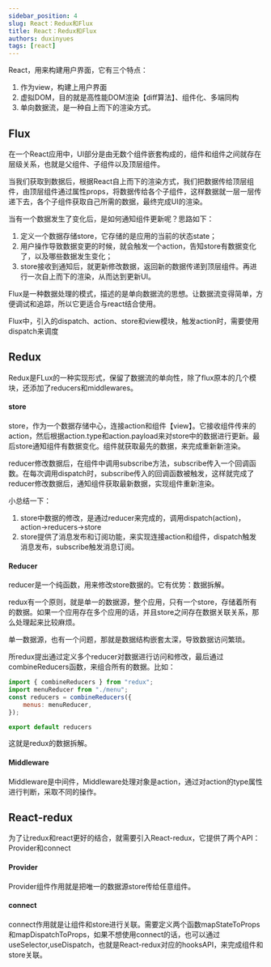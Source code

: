 ```yaml
---
sidebar_position: 4
slug: React：Redux和Flux
title: React：Redux和Flux
authors: duxinyues
tags: [react]
---
```


React，用来构建用户界面，它有三个特点：

1. 作为view，构建上用户界面
2. 虚拟DOM，目的就是高性能DOM渲染【diff算法】、组件化、多端同构
3. 单向数据流，是一种自上而下的渲染方式。

## Flux

在一个React应用中，UI部分是由无数个组件嵌套构成的，组件和组件之间就存在层级关系，也就是父组件、子组件以及顶层组件。

当我们获取到数据后，根据React自上而下的渲染方式，我们把数据传给顶层组件，由顶层组件通过属性props，将数据传给各个子组件，这样数据就一层一层传递下去，各个子组件获取自己所需的数据，最终完成UI的渲染。

当有一个数据发生了变化后，是如何通知组件更新呢？思路如下：

1. 定义一个数据存储store，它存储的是应用的当前的状态state；
2. 用户操作导致数据变更的时候，就会触发一个action，告知store有数据变化了，以及哪些数据发生变化；
3. store接收到通知后，就更新修改数据，返回新的数据传递到顶层组件。再进行一次自上而下的渲染，从而达到更新UI。

Flux是一种数据处理的模式，描述的是单向数据流的思想。让数据流变得简单，方便调试和追踪，所以它更适合与react结合使用。

Flux中，引入的dispatch、action、store和view模块，触发action时，需要使用dispatch来调度

## Redux

Redux是FLux的一种实现形式，保留了数据流的单向性，除了flux原本的几个模块，还添加了reducers和middlewares。

#### store

store，作为一个数据存储中心，连接action和组件【view】。它接收组件传来的action，然后根据action.type和action.payload来对store中的数据进行更新。最后store通知组件有数据变化。组件就获取最先的数据，来完成重新新渲染。

reducer修改数据后，在组件中调用subscribe方法，subscribe传入一个回调函数。在每次调用dispatch时，subscribe传入的回调函数被触发，这样就完成了reducer修改数据后，通知组件获取最新数据，实现组件重新渲染。

小总结一下：

1. store中数据的修改，是通过reducer来完成的，调用dispatch(action)，action->reducers->store
2. store提供了消息发布和订阅功能，来实现连接action和组件，dispatch触发消息发布，subscribe触发消息订阅。

#### Reducer

reducer是一个纯函数，用来修改store数据的。它有优势：数据拆解。

redux有一个原则，就是单一的数据源，整个应用，只有一个store，存储着所有的数据。如果一个应用存在多个应用的话，并且store之间存在数据关联关系，那么处理起来比较麻烦。

单一数据源，也有一个问题，那就是数据结构嵌套太深，导致数据访问繁琐。

所redux提出通过定义多个reducer对数据进行访问和修改，最后通过combineReducers函数，来组合所有的数据。比如：

```javascript
import { combineReducers } from "redux";
import menuReducer from "./menu";
const reducers = combineReducers({
    menus: menuReducer,
});

export default reducers
```

这就是redux的数据拆解。

#### Middleware

Middleware是中间件，Middleware处理对象是action，通过对action的type属性进行判断，采取不同的操作。

## React-redux

为了让redux和react更好的结合，就需要引入React-redux，它提供了两个API：Provider和connect

#### Provider

Provider组件作用就是把唯一的数据源store传给任意组件。

#### connect

connect作用就是让组件和store进行关联。需要定义两个函数mapStateToProps和mapDispatchToProps，如果不想使用connect的话，也可以通过useSelector,useDispatch，也就是React-redux对应的hooksAPI，来完成组件和store关联。

